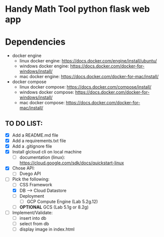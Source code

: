 # Handy Math Tool python flask web app

# Dependencies
- docker engine 
  - linux docker engine: https://docs.docker.com/engine/install/ubuntu/
  - windows docker engine: https://docs.docker.com/docker-for-windows/install/
  - mac docker engine: https://docs.docker.com/docker-for-mac/install/
- docker compose
  - linux docker compose: https://docs.docker.com/compose/install/
  - windows docker compose: https://docs.docker.com/docker-for-windows/install/
  - mac docker compose: https://docs.docker.com/docker-for-mac/install/

## TO DO LIST:
- [x] Add a README.md file
- [x] Add a requirements.txt file
- [x] Add a .gitignore file
- [X] Install glcloud cli on local machine
  - [ ] documentation (linux): https://cloud.google.com/sdk/docs/quickstart-linux
- [X] Chose API:
  - [ ] Dvego API
- [ ] Pick the following:
  - [ ] CSS Framework
  - [X] DB --> Cloud Datastore
  - [ ] Deployment
    - [ ] GCP Compute Engine (Lab 5.2g.12)
  - [ ] **OPTIONAL** GCS (Lab 5.1g or 8.2g)

- [ ] Implement/Validate:
  - [ ] insert into db
  - [ ] select from db
  - [ ] display image in index.html
